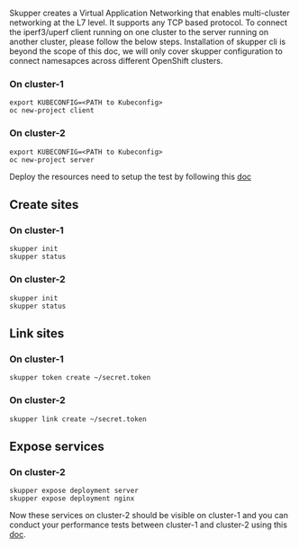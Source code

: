 Skupper creates a Virtual Application Networking that enables multi-cluster networking at the L7 level. It supports any TCP based protocol. To connect the iperf3/uperf client running on one cluster to the server running on another cluster, please follow the below steps. Installation of skupper cli is beyond the scope of this doc, we will only cover skupper configuration to connect namesapces across different OpenShift clusters.

### On cluster-1

```
export KUBECONFIG=<PATH to Kubeconfig>
oc new-project client
```

### On cluster-2
```
export KUBECONFIG=<PATH to Kubeconfig>
oc new-project server
```

Deploy the resources need to setup the test by following this [doc](../manifests/creating-resources.md)

## Create sites

### On cluster-1

```
skupper init
skupper status
```
	
### On cluster-2

```
skupper init
skupper status
```  

## Link sites

### On cluster-1

```
skupper token create ~/secret.token
```  

### On cluster-2

```
skupper link create ~/secret.token
```

## Expose services

### On cluster-2

```
skupper expose deployment server
skupper expose deployment nginx
```

Now these services on cluster-2 should be visible on cluster-1 and you can conduct your performance tests between cluster-1 and cluster-2 using this [doc](run-tests.md).

